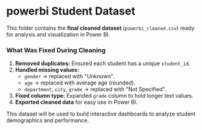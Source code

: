 # powerbi Student Dataset

This folder contains the **final cleaned dataset** (`powerbi_cleaned.csv`) ready for analysis and visualization in Power BI.

### What Was Fixed During Cleaning
1. **Removed duplicates:** Ensured each student has a unique `student_id`.
2. **Handled missing values:**
   - `gender` → replaced with "Unknown".
   - `age` → replaced with average age (rounded).
   - `department`, `city`, `grade` → replaced with "Not Specified".
3. **Fixed column type:** Expanded `grade` column to hold longer text values.
4. **Exported cleaned data** for easy use in Power BI.

This dataset will be used to build interactive dashboards to analyze student demographics and performance.
